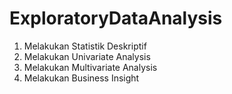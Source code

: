 # ExploratoryDataAnalysis

1. Melakukan Statistik Deskriptif
2. Melakukan Univariate Analysis
3. Melakukan Multivariate Analysis
4. Melakukan Business Insight
